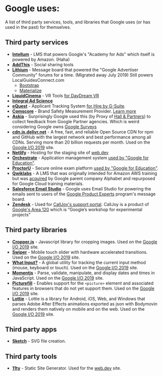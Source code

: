 # Google uses:
A list of third party services, tools, and libraries that Google uses (or has used in the past) for themselves.


## Third party services
* **[Intellum](https://www.intellum.com/learning-delivery)** - LMS that powers Google's "Academy for Ads" which itself is powered by Amazon. (Haha)
* **[AddThis](https://www.addthis.com/)** - Social sharing tools
* **[Lithium](https://www.lithium.com/products/online-communities/)** - Message board that powered the "Google Advertiser Community" forums for a time. (Migrated away July 2019) Still powers LocalGuidesConnect.com
  * [Bootstrap](https://getbootstrap.com/)
  * [Materialize](https://materialize.com/)
* **[LiquidCinema](https://liquidcinemavr.com/)** - VR Tools [for DayDream VR](https://liquidcinemavr.com/clients/)
* **[Integral Ad Science](https://integralads.com/uk/news/google-selects-ias-brand-safety-viewability-preferred-measurement-partner/)**
* **[eQuest](https://www.equest.com/)** - Applicant Tracking System [for Hire by G-Suite](https://www.globenewswire.com/news-release/2018/09/11/1569289/0/en/Google-Selects-eQuest-to-Provide-Job-Posting-Distribution-for-its-New-Applicant-Tracking-System-Hire-by-G-Suite.html).
* **[Comscore](https://www.comscore.com)** - Brand Safety Measurement Provider. [Learn more](https://www.comscore.com/Insights/Press-Releases/2017/4/Google-Selects-comScore-as-Brand-Safety-Measurement-Provider?cs_edgescape_cc=CA)
* **[Askia](https://askia.com)** - Surprisingly Google used this (by Proxy of [Hall & Partners](https://www.hallandpartners.com)) to collect feedback from Google Partner agencies. Which is weird considering Google owns [Google Surveys](https://surveys.google.com/)
* **[cdn.js.delivr.net](https://www.jsdelivr.com/)** - A free, fast, and reliable Open Source CDN for npm and GitHub with the largest network and best performance among all CDNs. Serving more than 20 billion requests per month. Used on the [Google I/O 2019](https://events.withgoogle.com/io2019/) site.
* **[Netlify](https://www.netlify.com)** - Hosting for the staging site of [web.dev](https://web.dev)
* **[Orchestrate](https://onlineapplications.net)** - Application management system [used by "Google for Education"](https://googleedu.onlineapplications.net/app/main/).
* **[ProctorU](https://www.proctoru.com)** - Secure online exam platform [used by "Google for Education"](https://teachercenter.withgoogle.com/certification_faq).
* **[Qwiklabs](https://qwiklabs.com)** - A LMS that was originally intended for Amazon AWS training but was [acquired](https://www.crunchbase.com/organization/qwiklabs#section-overview) by Google parent company Alphabet and repurposed for Google Cloud training materials.
* **[Salesforce Email Studio](https://www.salesforce.com/products/marketing-cloud/email-marketing/?d=exacttarget.com/&internal=true)** - Google uses Email Studio for powering the emails sent to users of the [Google Product Experts](https://productexperts.withgoogle.com/) program's message board.
* **[Zendesk](https://www.zendesk.com)** - Used for [CallJoy's support portal](https://calljoy.zendesk.com/). CallJoy is a product of [Google's Area 120](https://area120.google.com/) which is “Google’s workshop for experimental projects”

## Third party libraries
* **[Cropper.js](https://fengyuanchen.github.io/cropperjs/)** - Javascript library for cropping images. Used on the [Google I/O 2019](https://events.withgoogle.com/io2019/) site.
* **[Swiper](http://www.idangero.us/swiper/)** - Mobile touch slider with hardware accelerated transitions.  Used on the [Google I/O 2019](https://events.withgoogle.com/io2019/) site.
* **[What Input?](https://github.com/ten1seven/what-input)** - A global utility for tracking the current input method (mouse, keyboard or touch). Used on the [Google I/O 2019](https://events.withgoogle.com/io2019/) site.
* **[Momentjs](https://momentjs.com/)** - Parse, validate, manipulate, and display dates and times in JavaScript. Used on the [Google I/O 2019](https://events.withgoogle.com/io2019/) site.
* **[Picturefill](http://scottjehl.github.io/picturefill/)** - Enables support for the ``<picture>`` element and associated features in browsers that do not yet support them. Used on the [Google I/O 2019](https://events.withgoogle.com/io2019/) site.
* **[Lottie](http://airbnb.io/lottie/)** - Lottie is a library for Android, iOS, Web, and Windows that parses Adobe After Effects animations exported as json with Bodymovin and renders them natively on mobile and on the web. Used on the [Google I/O 2019](https://events.withgoogle.com/io2019/) site.

## Third party apps
* **[Sketch](https://www.sketch.com/)** - SVG file creation.

## Third party tools
* **[11ty](https://www.11ty.dev)** - Static Site Generator. Used for the [web.dev](https://web.dev/) site.
